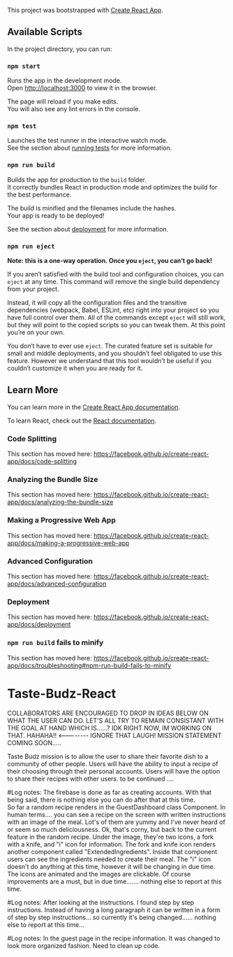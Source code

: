 This project was bootstrapped with [Create React App](https://github.com/facebook/create-react-app).

## Available Scripts

In the project directory, you can run:

### `npm start`

Runs the app in the development mode.<br />
Open [http://localhost:3000](http://localhost:3000) to view it in the browser.

The page will reload if you make edits.<br />
You will also see any lint errors in the console.

### `npm test`

Launches the test runner in the interactive watch mode.<br />
See the section about [running tests](https://facebook.github.io/create-react-app/docs/running-tests) for more information.

### `npm run build`

Builds the app for production to the `build` folder.<br />
It correctly bundles React in production mode and optimizes the build for the best performance.

The build is minified and the filenames include the hashes.<br />
Your app is ready to be deployed!

See the section about [deployment](https://facebook.github.io/create-react-app/docs/deployment) for more information.

### `npm run eject`

**Note: this is a one-way operation. Once you `eject`, you can’t go back!**

If you aren’t satisfied with the build tool and configuration choices, you can `eject` at any time. This command will remove the single build dependency from your project.

Instead, it will copy all the configuration files and the transitive dependencies (webpack, Babel, ESLint, etc) right into your project so you have full control over them. All of the commands except `eject` will still work, but they will point to the copied scripts so you can tweak them. At this point you’re on your own.

You don’t have to ever use `eject`. The curated feature set is suitable for small and middle deployments, and you shouldn’t feel obligated to use this feature. However we understand that this tool wouldn’t be useful if you couldn’t customize it when you are ready for it.

## Learn More

You can learn more in the [Create React App documentation](https://facebook.github.io/create-react-app/docs/getting-started).

To learn React, check out the [React documentation](https://reactjs.org/).

### Code Splitting

This section has moved here: https://facebook.github.io/create-react-app/docs/code-splitting

### Analyzing the Bundle Size

This section has moved here: https://facebook.github.io/create-react-app/docs/analyzing-the-bundle-size

### Making a Progressive Web App

This section has moved here: https://facebook.github.io/create-react-app/docs/making-a-progressive-web-app

### Advanced Configuration

This section has moved here: https://facebook.github.io/create-react-app/docs/advanced-configuration

### Deployment

This section has moved here: https://facebook.github.io/create-react-app/docs/deployment

### `npm run build` fails to minify

This section has moved here: https://facebook.github.io/create-react-app/docs/troubleshooting#npm-run-build-fails-to-minify

# Taste-Budz-React
COLLABORATORS ARE ENCOURAGED TO DROP IN IDEAS BELOW ON WHAT THE USER CAN DO. LET'S ALL TRY TO REMAIN CONSISTANT WITH THE GOAL AT HAND WHICH IS......? IDK RIGHT NOW, IM WORKING ON THAT. HAHAHA!! <-------- IGNORE THAT LAUGH!
MISSION STATEMENT COMING SOON.....


Taste Budz mission is to allow the user to share their favorite dish to a community of other people.
Users will have the ability to input a recipe of their choosing through their personal accounts.
Users will have the option to share their recipes with other users.  to be continued ....




#Log notes:
The firebase is done as far as creating accounts.  With that being said, there is nothing else you can do after that at this time.  
So far a random recipe renders in the GuestDashboard class Component. In human terms.... you can see a recipe on the screen with written
instructions with an image of the meal. Lot's of them are yummy and I've never heard of or seem so much deliciousness. Ok, that's corny, but
back to the current feature in the random recipe. Under the image, they're two icons, a fork with a knife, and "i" icon for information.
The fork and knife icon renders another component called "ExtendedIngredients". Inside that component users can see the ingredients needed to create
their meal. The "i" icon doesn't do anything at this time, however it will be changing in due time. The icons are animated and the images are clickable.
Of course improvements are a must, but in due time....... nothing else to report at this time.

#Log notes:
After looking at the instructions. I found step by step instructions. Instead of having a long paragraph it can be written in a form of step by step instructions... so currently it's being changed...... nothing else to report at this time...

#Log notes:
In the guest page in the recipe information. It was changed to look more organized fashion. Need to clean up code.